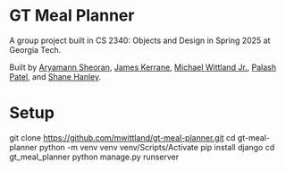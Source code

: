 # GT Meal Planner

A group project built in CS 2340: Objects and Design in Spring 2025 at Georgia Tech.

Built by [Aryamann Sheoran](https://linkedin.com/in/aryamann-sheoran), [James Kerrane](https://www.jameskerrane.com/), [Michael Wittland Jr.](https://www.linkedin.com/in/michael-wittland-323081295), [Palash Patel](https://www.linkedin.com/in/palash-patel-1b001a210/), and [Shane Hanley](https://www.linkedin.com/in/shane-hanley-a46972258).

# Setup
git clone https://github.com/mwittland/gt-meal-planner.git
cd gt-meal-planner
python -m venv venv
venv/Scripts/Activate
pip install django
cd gt_meal_planner
python manage.py runserver
